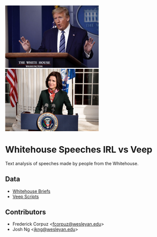 <img src="assets/trump_briefing.jpg" width="300"><img src="assets/veep_briefing.jpg" width="300">

# Whitehouse Speeches IRL vs Veep

Text analysis of speeches made by people from the Whitehouse. 

## Data
* [Whitehouse Briefs](https://www.whitehouse.gov/briefings-statements/)
* [Veep Scripts](https://subslikescript.com/series/Veep-1759761)

## Contributors
* Frederick Corpuz <<fcorpuz@wesleyan.edu>>
* Josh Ng <<jkng@wesleyan.edu>>
